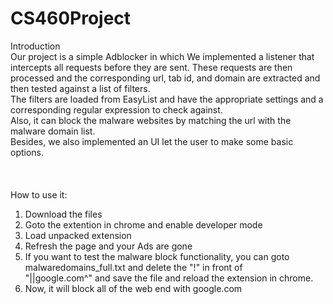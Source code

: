 # CS460Project
Introduction<br />
Our project is a simple Adblocker in which We implemented a listener that intercepts all requests before they are sent. These requests are then processed and the corresponding url, tab id, and domain are extracted and then tested against a list of filters. <br />
The filters are loaded from EasyList and have the appropriate settings and a corresponding regular expression to check against.<br />
Also, it can block the malware websites by matching the url with the malware domain list.<br />
Besides, we also implemented an UI let the user to make some basic options.<br />
<br /><br /><br />
How to use it:<br />
1. Download the files<br />
2. Goto the extention in chrome and enable developer mode<br />
3. Load unpacked extension<br />
4. Refresh the page and your Ads are gone<br />
5. If you want to test the malware block functionality, you can goto malwaredomains_full.txt and delete the "!" in front of<br /> "||google.com^" and save the file and reload the extension in chrome.<br />
6. Now, it will block all of the web end with google.com<br />
